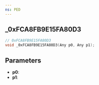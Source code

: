 ```yaml
---
ns: PED
---
```

## _0xFCA8FB9E15FA80D3

```c
// 0xFCA8FB9E15FA80D3
void _0xFCA8FB9E15FA80D3(Any p0, Any p1);
```

## Parameters
* **p0**:
* **p1**:

